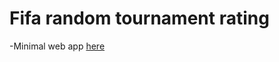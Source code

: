 # Fifa random tournament rating
-Minimal web app [here](https://stef-lev.github.io/fifa-random-stars/)
